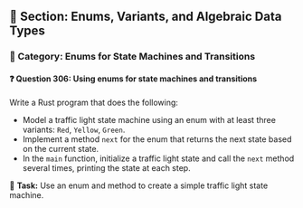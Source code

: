 ## 📘 Section: Enums, Variants, and Algebraic Data Types  
### 🔹 Category: Enums for State Machines and Transitions  
#### ❓ Question 306: Using enums for state machines and transitions

Write a Rust program that does the following:

- Model a traffic light state machine using an enum with at least three variants: `Red`, `Yellow`, `Green`.
- Implement a method `next` for the enum that returns the next state based on the current state.
- In the `main` function, initialize a traffic light state and call the `next` method several times, printing the state at each step.

🔧 **Task:** Use an enum and method to create a simple traffic light state machine.
